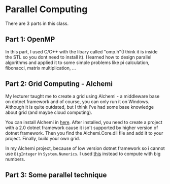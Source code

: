 # Parallel Computing
There are 3 parts in this class.

## Part 1: OpenMP
In this part, I used C/C++ with the libary called "omp.h"(I think it is inside the STL so you dont need to install it). I learned how to design parallel algorithms and applied it to some simple problems like pi calculation, fibonacci, matrix multiplication, ...

## Part 2: Grid Computing - Alchemi
My lecturer taught me to create a grid using Alchemi - a middleware base on dotnet framework and of course, you can only run it on Windows. Although it is quite outdated, but I think I've had some base knowledge about grid (and maybe cloud computing).

You can install Alchemi in [here](https://sourceforge.net/projects/alchemi/). After installed, you need to create a project with a 2.0 dotnet framework cause it isn't supported by higher version of dotnet framework. Then you find the Alchemi.Core.dll file and add it to your project. Finally, build your own grid.

In my Alchemi project, because of low version dotnet framework so i cannot use ```BigInteger``` in ```System.Numerics```. I used [this](https://www.codeproject.com/Articles/36323/BigInt) instead to compute with big numbers.

## Part 3: Some parallel technique
